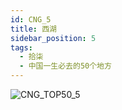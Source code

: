 ```yaml
---
id: CNG_5
title: 西湖
sidebar_position: 5
tags:
  - 拾柒
  - 中国一生必去的50个地方
---
```

![CNG_TOP50_5](/img/love/CNG_TOP50/5.jpeg)
